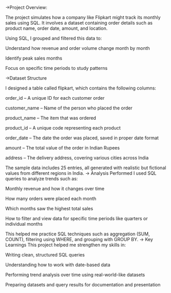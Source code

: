 ->Project Overview:

The project simulates how a company like Flipkart might track its monthly sales using SQL. It involves a dataset containing order details such as product name, order date, amount, and location.

Using SQL, I grouped and filtered this data to:

Understand how revenue and order volume change month by month

Identify peak sales months

Focus on specific time periods to study patterns

->Dataset Structure

I designed a table called flipkart, which contains the following columns:

order_id – A unique ID for each customer order

customer_name – Name of the person who placed the order

product_name – The item that was ordered

product_id – A unique code representing each product

order_date – The date the order was placed, saved in proper date format

amount – The total value of the order in Indian Rupees

address – The delivery address, covering various cities across India

The sample data includes 25 entries, all generated with realistic but fictional values from different regions in India.
-> Analysis Performed
I used SQL queries to analyze trends such as:

Monthly revenue and how it changes over time

How many orders were placed each month

Which months saw the highest total sales

How to filter and view data for specific time periods like quarters or individual months

This helped me practice SQL techniques such as aggregation (SUM, COUNT), filtering using WHERE, and grouping with GROUP BY.
-> Key Learnings
This project helped me strengthen my skills in:

Writing clean, structured SQL queries

Understanding how to work with date-based data

Performing trend analysis over time using real-world-like datasets

Preparing datasets and query results for documentation and presentation

